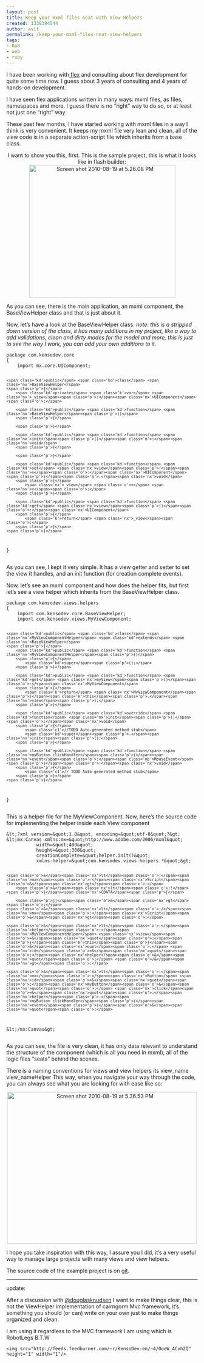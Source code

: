 ```yaml
---
layout: post
title: Keep your mxml files neat with View Helpers
created: 1338394544
author: avit
permalink: /keep-your-mxml-files-neat-view-helpers
tags:
- RoR
- web
- ruby
---
```

<p>I have been working with<a href='http://www.kensodev.com/category/flex/' title='flex'> flex</a> and consulting about flex development for quite some time now. I guess about 3 years of consulting and 4 years of hands-on development.</p>

<p>I have seen flex applications written in many ways: mxml files, as files, namespaces and more. I guess there is no “right” way to do so, or at least not just one “right” way.</p>

<p>These past few months, I have started working with mxml files in a way I think is very convenient. It keeps my mxml file very lean and clean, all of the view code is in a separate action-script file which inherits from a base class. <p style='text-align: center;'>I want to show you this, first. This is the sample project, this is what it looks like in flash builder:
<a href='http://www.flickr.com/photos/51960246@N07/4907663294/' title='Screen shot 2010-08-19 at 5.26.08 PM by KensoDev, on Flickr'><img alt='Screen shot 2010-08-19 at 5.26.08 PM' class='aligncenter' height='349' src='http://farm5.static.flickr.com/4142/4907663294_69ebd7233a.jpg' width='385' /></a></p> As you can see, there is the main application, an mxml component, the BaseViewHelper class and that is just about it.</p>

<p>Now, let’s have a look at the BaseViewHelper class. <em>note: this is a stripped down version of the class, it has many additions in my project, like a way to add validations, clean and dirty modes for the model and more, this is just to see the way I work, you can add your own additions to it.</em></p>
<div class='highlight'><pre><code class='actionscript'><span class='kd'>package</span> <span class='nx'>com</span><span class='p'>.</span><span class='nx'>kensodev</span><span class='p'>.</span><span class='nx'>core</span>
<span class='p'>{</span>
	<span class='kd'>import</span> <span class='nx'>mx</span><span class='p'>.</span><span class='nx'>core</span><span class='p'>.</span><span class='nx'>UIComponent</span><span class='o'>;</span>

	<span class='kd'>public</span> <span class='kd'>class</span> <span class='nx'>BaseViewHelper</span>
	<span class='p'>{</span>
		<span class='kd'>private</span> <span class='k'>var</span> <span class='nx'>_view</span><span class='o'>:</span><span class='nx'>UIComponent</span><span class='o'>;</span>

		<span class='kd'>public</span> <span class='kd'>function</span> <span class='nx'>BaseViewHelper</span><span class='p'>()</span>
		<span class='p'>{</span>

		<span class='p'>}</span>

		<span class='kd'>public</span> <span class='kd'>function</span> <span class='nx'>init</span><span class='p'>()</span><span class='o'>:</span><span class='nx'>void</span>
		<span class='p'>{</span>

		<span class='p'>}</span>

		<span class='kd'>public</span> <span class='kd'>function</span> <span class='kd'>set</span> <span class='nx'>view</span><span class='p'>(</span><span class='nx'>v</span><span class='o'>:</span><span class='nx'>UIComponent</span><span class='p'>)</span><span class='o'>:</span><span class='nx'>void</span>
		<span class='p'>{</span>
			<span class='nx'>_view</span> <span class='o'>=</span> <span class='nx'>v</span><span class='o'>;</span>
		<span class='p'>}</span>

		<span class='kd'>public</span> <span class='kd'>function</span> <span class='kd'>get</span> <span class='nx'>view</span><span class='p'>()</span><span class='o'>:</span><span class='nx'>UIComponent</span>
		<span class='p'>{</span>
			<span class='k'>return</span> <span class='nx'>_view</span><span class='o'>;</span>
		<span class='p'>}</span>
	<span class='p'>}</span>
<span class='p'>}</span>
</code></pre>
</div>
<p>As you can see, I kept it very simple. It has a view getter and setter to set the view it handles, and an init function (for creation complete events).</p>

<p>Now, let’s see an mxml component and how does the helper fits, but first let’s see a view helper which inherits from the BaseViewHelper class.</p>
<div class='highlight'><pre><code class='actionscript'><span class='kd'>package</span> <span class='nx'>com</span><span class='p'>.</span><span class='nx'>kensodev</span><span class='p'>.</span><span class='nx'>views</span><span class='p'>.</span><span class='nx'>helpers</span>
<span class='p'>{</span>
	<span class='kd'>import</span> <span class='nx'>com</span><span class='p'>.</span><span class='nx'>kensodev</span><span class='p'>.</span><span class='nx'>core</span><span class='p'>.</span><span class='nx'>BaseViewHelper</span><span class='o'>;</span>
	<span class='kd'>import</span> <span class='nx'>com</span><span class='p'>.</span><span class='nx'>kensodev</span><span class='p'>.</span><span class='nx'>views</span><span class='p'>.</span><span class='nx'>MyViewComponent</span><span class='o'>;</span>

	<span class='kd'>public</span> <span class='kd'>class</span> <span class='nx'>MyViewComponentHelper</span> <span class='kd'>extends</span> <span class='nx'>BaseViewHelper</span>
	<span class='p'>{</span>
		<span class='kd'>public</span> <span class='kd'>function</span> <span class='nx'>MyViewComponentHelper</span><span class='p'>()</span>
		<span class='p'>{</span>
			<span class='kd'>super</span><span class='p'>();</span>
		<span class='p'>}</span>

		<span class='kd'>public</span> <span class='kd'>function</span> <span class='kd'>get</span> <span class='nx'>myView</span><span class='p'>()</span><span class='o'>:</span><span class='nx'>MyViewComponent</span>
		<span class='p'>{</span>
			<span class='k'>return</span> <span class='nx'>MyViewComponent</span><span class='p'>(</span><span class='k'>this</span><span class='p'>.</span><span class='nx'>view</span><span class='p'>);</span>
		<span class='p'>}</span>

		<span class='kd'>public</span> <span class='kd'>override</span> <span class='kd'>function</span> <span class='nx'>init</span><span class='p'>()</span><span class='o'>:</span><span class='nx'>void</span>
		<span class='p'>{</span>
			<span class='c1'>//TODO Auto-generated method stub</span>
			<span class='kd'>super</span><span class='p'>.</span><span class='nx'>init</span><span class='p'>();</span>
		<span class='p'>}</span>

		<span class='kd'>public</span> <span class='kd'>function</span> <span class='nx'>myButton_clickHandler</span><span class='p'>(</span><span class='nx'>event</span><span class='o'>:</span><span class='nb'>MouseEvent</span><span class='p'>)</span><span class='o'>:</span><span class='nx'>void</span>
		<span class='p'>{</span>
			<span class='c1'>// TODO Auto-generated method stub</span>
		<span class='p'>}</span>
	<span class='p'>}</span>
<span class='p'>}</span>
</code></pre>
</div>
<p>This is a helper file for the MyViewComponent. Now, here’s the source code for implementing the helper inside each View component</p>
<div class='highlight'><pre><code class='actionscript'><span class='o'>&</span><span class='nx'>lt</span><span class='o'>;?</span><span class='nx'>xml</span> <span class='nx'>version</span><span class='o'>=&</span><span class='nx'>quot</span><span class='o'>;</span><span class='mf'>1.0</span><span class='o'>&</span><span class='nx'>quot</span><span class='o'>;</span> <span class='nx'>encoding</span><span class='o'>=&</span><span class='nx'>quot</span><span class='o'>;</span><span class='nx'>utf</span><span class='o'>-</span><span class='mi'>8</span><span class='o'>&</span><span class='nx'>quot</span><span class='o'>;?&</span><span class='nx'>gt</span><span class='o'>;</span>
<span class='o'>&</span><span class='nx'>lt</span><span class='o'>;</span><span class='nx'>mx</span><span class='o'>:</span><span class='nx'>Canvas</span> <span class='nx'>xmlns</span><span class='o'>:</span><span class='nx'>mx</span><span class='o'>=&</span><span class='nx'>quot</span><span class='o'>;</span><span class='nx'>http</span><span class='o'>://</span><span class='nx'>www</span><span class='p'>.</span><span class='nx'>adobe</span><span class='p'>.</span><span class='nx'>com</span><span class='sr'>/2006/m</span><span class='nx'>xml</span><span class='o'>&</span><span class='nx'>quot</span><span class='o'>;</span>
		   <span class='nx'>width</span><span class='o'>=&</span><span class='nx'>quot</span><span class='o'>;</span><span class='mi'>400</span><span class='o'>&</span><span class='nx'>quot</span><span class='o'>;</span>
		   <span class='nx'>height</span><span class='o'>=&</span><span class='nx'>quot</span><span class='o'>;</span><span class='mi'>300</span><span class='o'>&</span><span class='nx'>quot</span><span class='o'>;</span>
		   <span class='nx'>creationComplete</span><span class='o'>=&</span><span class='nx'>quot</span><span class='o'>;</span><span class='nx'>helper</span><span class='p'>.</span><span class='nx'>init</span><span class='p'>()</span><span class='o'>&</span><span class='nx'>quot</span><span class='o'>;</span>
		   <span class='nx'>xmlns</span><span class='o'>:</span><span class='nx'>helper</span><span class='o'>=&</span><span class='nx'>quot</span><span class='o'>;</span><span class='nx'>com</span><span class='p'>.</span><span class='nx'>kensodev</span><span class='p'>.</span><span class='nx'>views</span><span class='p'>.</span><span class='nx'>helpers</span><span class='p'>.</span><span class='o'>*&</span><span class='nx'>quot</span><span class='o'>;&</span><span class='nx'>gt</span><span class='o'>;</span>

	<span class='o'>&</span><span class='nx'>lt</span><span class='o'>;</span><span class='nx'>mx</span><span class='o'>:</span><span class='nx'>Script</span><span class='o'>&</span><span class='nx'>gt</span><span class='o'>;</span>
		<span class='o'>&</span><span class='nx'>lt</span><span class='o'>;!</span><span class='p'>[</span><span class='nx'>CDATA</span><span class='p'>[</span>

		<span class='p'>]]</span><span class='o'>&</span><span class='nx'>gt</span><span class='o'>;</span>
	<span class='o'>&</span><span class='nx'>lt</span><span class='o'>;/</span><span class='nx'>mx</span><span class='o'>:</span><span class='nx'>Script</span><span class='o'>&</span><span class='nx'>gt</span><span class='o'>;</span>

	<span class='o'>&</span><span class='nx'>lt</span><span class='o'>;</span><span class='nx'>helper</span><span class='o'>:</span><span class='nx'>MyViewComponentHelper</span> <span class='nx'>view</span><span class='o'>=&</span><span class='nx'>quot</span><span class='o'>;</span><span class='p'>{</span><span class='k'>this</span><span class='p'>}</span><span class='o'>&</span><span class='nx'>quot</span><span class='o'>;</span> <span class='nx'>id</span><span class='o'>=&</span><span class='nx'>quot</span><span class='o'>;</span><span class='nx'>helper</span><span class='o'>&</span><span class='nx'>quot</span><span class='o'>;</span> <span class='o'>/&</span><span class='nx'>gt</span><span class='o'>;</span>

	<span class='o'>&</span><span class='nx'>lt</span><span class='o'>;</span><span class='nx'>mx</span><span class='o'>:</span><span class='nx'>Button</span> <span class='nx'>id</span><span class='o'>=&</span><span class='nx'>quot</span><span class='o'>;</span><span class='nx'>myButton</span><span class='o'>&</span><span class='nx'>quot</span><span class='o'>;</span> <span class='nx'>click</span><span class='o'>=&</span><span class='nx'>quot</span><span class='o'>;</span><span class='nx'>helper</span><span class='p'>.</span><span class='nx'>myButton_clickHandler</span><span class='p'>(</span><span class='nx'>event</span><span class='p'>)</span><span class='o'>&</span><span class='nx'>quot</span><span class='o'>;</span>

<span class='o'>&</span><span class='nx'>lt</span><span class='o'>;/</span><span class='nx'>mx</span><span class='o'>:</span><span class='nx'>Canvas</span><span class='o'>&</span><span class='nx'>gt</span><span class='o'>;</span>
</code></pre>
</div>
<p>As you can see, the file is very clean, it has only data relevant to understand the structure of the component (which is all you need in mxml), all of the logic files “seats” behind the scenes.</p>

<p>There is a naming conventions for views and view helpers its view_name view_nameHelper This way, when you navigate your way through the code, you can always see what you are looking for with ease like so: <p style='text-align: center;'><a href='http://www.flickr.com/photos/51960246@N07/4907684584/' title='Screen shot 2010-08-19 at 5.36.53 PM by KensoDev, on Flickr'><img alt='Screen shot 2010-08-19 at 5.36.53 PM' class='aligncenter' height='399' src='http://farm5.static.flickr.com/4137/4907684584_169980e5f0.jpg' width='500' /></a></p> I hope you take inspiration with this way, I assure you I did, it’s a very useful way to manage large projects with many views and view helpers.</p>

<p>The source code of the example project is on <a href='http://github.com/KensoDev/view-helper-example' target='_blank'>git</a>.</p>
<hr />
<p>update:</p>

<p>After a discussion with <a href='http://www.twitter.com/douglasknudsen'>@douglasknudsen</a> I want to make things clear, this is not the ViewHelper implementation of cairngorm Mvc framework, it’s something you should (or can) write on your own just to make things organized and clean.</p>

<p>I am using it regardless to the MVC framework I am using which is RobotLegs B.T.W</p>
      
    <img src="http://feeds.feedburner.com/~r/KensoDev-en/~4/OoeW_ACvh2Q" height="1" width="1"/>
